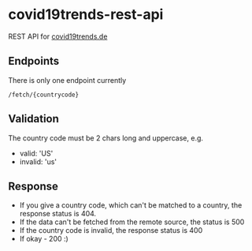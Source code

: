 # covid19trends-rest-api
REST API for [covid19trends.de][1]

## Endpoints
There is only one endpoint currently

`/fetch/{countrycode}`

## Validation

The country code must be 2 chars long and uppercase, e.g.
* valid: 'US'
* invalid: 'us'

## Response

* If you give a country code, which can't be matched to a country, the response status is 404.
* If the data can't be fetched from the remote source, the status is 500
* If the country code is invalid, the response status is 400
* If okay - 200 :)

[1]: https://covid19trends.de
